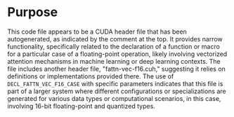 # Purpose
This code file appears to be a CUDA header file that has been autogenerated, as indicated by the comment at the top. It provides narrow functionality, specifically related to the declaration of a function or macro for a particular case of a floating-point operation, likely involving vectorized attention mechanisms in machine learning or deep learning contexts. The file includes another header file, "fattn-vec-f16.cuh," suggesting it relies on definitions or implementations provided there. The use of `DECL_FATTN_VEC_F16_CASE` with specific parameters indicates that this file is part of a larger system where different configurations or specializations are generated for various data types or computational scenarios, in this case, involving 16-bit floating-point and quantized types.
